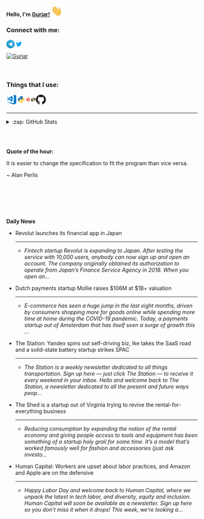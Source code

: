 #### Hello, I'm [Gurjar!](https://GurjarKing.github.io) <img src="https://raw.githubusercontent.com/ABSphreak/ABSphreak/master/gifs/Hi.gif" width="30px"></h2>


### Connect with me:

[<img align="left" alt="Gurjar | Telegram" width="22px" src="https://raw.githubusercontent.com/github/explore/80688e429a7d4ef2fca1e82350fe8e3517d3494d/topics/telegram/telegram.png" />][Telegram]
[<img align="left" alt="Gurjar | Twitter" width="22px" src="https://raw.githubusercontent.com/github/explore/80688e429a7d4ef2fca1e82350fe8e3517d3494d/topics/twitter/twitter.png" />][Twitter]
<br >
<br >
<a href="https://github.com/GurjarKing"><img src="https://komarev.com/ghpvc/?username=GurjarKing" alt="Gurjar" /></a> <br />
<br />
<br />
<!-- <br >

![](https://visitor-badge.glitch.me/badge?page_id=GurjarKing)

<br /> -->

### Things that I use:

[<img align="left" alt="Visual Studio Code" width="26px" src="https://raw.githubusercontent.com/github/explore/80688e429a7d4ef2fca1e82350fe8e3517d3494d/topics/visual-studio-code/visual-studio-code.png" />][VSCode]
[<img align="left" alt="Python" width="26px" src="https://raw.githubusercontent.com/github/explore/80688e429a7d4ef2fca1e82350fe8e3517d3494d/topics/python/python.png" />][Python]
[<img align="left" alt="Git" width="26px" src="https://raw.githubusercontent.com/github/explore/80688e429a7d4ef2fca1e82350fe8e3517d3494d/topics/git/git.png" />][Git]
[<img align="left" alt="GitHub" width="26px" src="https://raw.githubusercontent.com/github/explore/78df643247d429f6cc873026c0622819ad797942/topics/github/github.png" />][Github]

<br />
<br />

---
<details>
  <summary>:zap: GitHub Stats</summary>

<img align="left" alt="Gurjar's Github Stats" src="https://github-readme-stats.vercel.app/api?username=GurjarKing&show_icons=true&hide_border=true&count_private=true&include_all_commit=true&theme=algolia" />

</details>

<!-- ### 🔔 My latest tweet
<a href="https://twitter.com/Gurjar_King43" target="_blank">
	<img src="https://github.com/GurjarKing/GurjarKing/raw/master/tweet.png" width="70%" align="center" alt="Click to view on Twitter" title="My latest tweet, as an image"/>
</a> -->
<br>

<pre>

</pre>

**Quote of the hour:**

It is easier to change the specification to fit the program than vice versa.

~ Alan Perlis
<pre>

</pre>
<br>
<pre>


</pre>
<strong>Daily News</strong>
  
  - Revolut launches its financial app in Japan
     <hr/>
     
      - *Fintech startup Revolut is expanding to Japan. After testing the service with 10,000 users, anybody can now sign up and open an account. The company originally obtained its authorization to operate from Japan’s Finance Service Agency in 2018. When you open an…*
     
  - Dutch payments startup Mollie raises $106M at $1B+ valuation
      <hr/>
      
      - *E-commerce has seen a huge jump in the last eight months, driven by consumers shopping more for goods online while spending more time at home during the COVID-19 pandemic. Today, a payments startup out of Amsterdam that has itself seen a surge of growth this …*
      
  - The Station: Yandex spins out self-driving biz, Ike takes the SaaS road and a solid-state battery startup strikes SPAC
      <hr/>
      
      - *The Station is a weekly newsletter dedicated to all things transportation. Sign up here — just click The Station — to receive it every weekend in your inbox. Hello and welcome back to The Station, a newsletter dedicated to all the present and future ways peop…*
      
  - The Shed is a startup out of Virginia trying to revive the rental-for-everything business
      <hr/>
      
      - *Reducing consumption by expanding the notion of the rental economy and giving people access to tools and equipment has been something of a startup holy grail for some time. It’s a model that’s worked famously well for fashion and accessories (just ask investo…*
       
  - Human Capital: Workers are upset about labor practices, and Amazon and Apple are on the defensive
      <hr/>
       
       - *Happy Labor Day and welcome back to Human Capital, where we unpack the latest in tech labor, and diversity, equity and inclusion. Human Capital will soon be available as a newsletter. Sign up here so you don’t miss it when it drops! This week, we’re looking a…*
      

<br />

[VSCode]: https://code.visualstudio.com/
[Python]: https://www.python.org/
[Git]: https://git-scm.com/
[Github]: https://github.com/
[Telegram]: https://t.me/Gurjar_King/
[Twitter]: https://twitter.com/Gurjar_King43/
